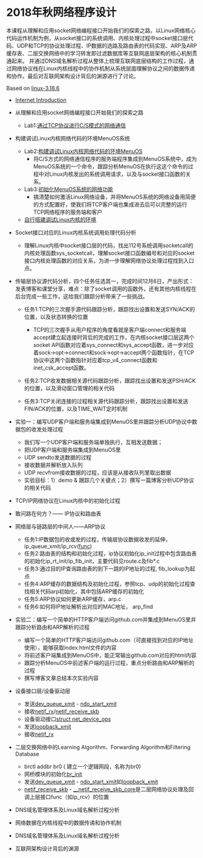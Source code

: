 # 2018年秋网络程序设计

本课程从理解和应用socket网络编程接口开始我们的探索之路，以Linux网络核心代码运作机制为例，从socket接口的系统调用、内核处理过程中socket接口层代码、UDP和TCP的协议处理过程、IP数据的选路及路由表的代码实现、ARP及ARP缓存表、二层交换网络中的学习转发即过滤数据库等互联网底层架构的核心机制贯通起来。
并通过DNS域名解析过程从整体上梳理互联网底层结构的工作过程，通过网络协议栈在Linux内核线程中的协作机制从系统层面理解协议之间的数据传递和协作。最后对互联网架构设计背后的渊源进行了讨论。

Based on [linux-3.18.6](http://codelab.shiyanlou.com/source/xref/linux-3.18.6/)

* [Internet Introduction](https://github.com/mengning/linuxnet/raw/master/pics/Introduction.pdf)
* 从理解和应用socket网络编程接口开始我们的探索之路	
  * Lab1:[通过TCP协议进行C/S模式的网络通信](https://www.shiyanlou.com/courses/1198)
* 构建调试Linux内核网络代码的环境MenuOS系统
  * Lab2:[构建调试Linux内核网络代码的环境MenuOS](https://www.shiyanlou.com/courses/1198)
     * 将C/S方式的网络通信程序的服务端程序集成到MenuOS系统中，成为MenuOS系统的一个命令，跟踪分析MenuOS在执行这这个命令的过程中对Linux内核发出的系统调用请求，以及与socket接口函数的关系。
  * Lab3:[初始化MenuOS系统的网络功能](https://www.shiyanlou.com/courses/1198)
     * 搞清楚如何激活Linux网络设备，并将MenuOS系统的网络设备用简便的方式配置好，使我们将TCP客户端也集成进去后可以完整的运行TCP网络程序的服务端和客户
  * [自行搭建调试Linux内核的环境](https://github.com/mengning/linuxnet/raw/master/pics/BuildAndRunLinuxSystem.pdf)

* Socket接口对应的Linux内核系统调用处理代码分析
  * 理解Linux内核中socket接口层的代码，找出112号系统调用socketcall的内核处理函数sys_socketcall，理解socket接口函数编号和对应的socket接口内核处理函数的对应关系，为进一步理解网络协议处理过程找到入口点。

* 传输层协议源代码分析，四个任务任选其一，完成时间12月6日，产出形式：发表博客和课堂分享，难点：除了socket调用的函数外，还有其他内核线程在后台完成一些工作，这给我们跟踪分析带来了一些挑战。
  * 任务1:TCP的三次握手源代码跟踪分析，跟踪找出设置和发送SYN/ACK的位置，以及状态转换的位置
    * TCP的三次握手从用户程序的角度看就是客户端connect和服务端accept建立起连接时背后的完成的工作，在内核socket接口层这两个socket API函数对应着sys_connect和sys_accept函数，进一步对应着sock->opt->connect和sock->opt->accept两个函数指针，在TCP协议中这两个函数指针对应着tcp_v4_connect函数和inet_csk_accept函数。
   
  * 任务2:TCP收发数据相关源代码跟踪分析，跟踪找出设置和发送PSH/ACK的位置，以及滑动窗口管理的相关代码
  * 任务3:TCP关闭连接的过程相关源代码跟踪分析，跟踪找出设置和发送FIN/ACK的位置，以及TIME_WAIT定时机制 

* 实验一：编写UDP客户端和服务端集成到MenuOS里并跟踪分析UDP协议中数据包的收发处理过程	
  * 我们写一个UDP客户端和服务端单独执行，互相发送数据；
  * 把UDP客户端和服务端集成到MenuOS里
  * UDP sendto发送数据的过程
  * 接收数据并解析放入队列
  * UDP recvfrom接收数据的过程，应该是从接收队列里取出数据
  * 实验目标：1）demo & 跟踪几个关键点；2）撰写一篇博客分析UDP协议的相关代码

* TCP/IP网络协议在Linux内核中的初始化过程

* 敢问路在何方？—— IP协议和路由表	
* 网络层与链路层的中间人——ARP协议	
   * 任务1:IP数据包的收或发的过程，传输层协议数据收发的延伸，ip_queue_xmit/ip_rcv([func](http://codelab.shiyanlou.com/source/xref/linux-3.18.6/net/core/dev.c#3747))
   * 任务2:路由表的结构和初始化过程，ip协议初始化ip_init过程中包含路由表的初始化ip_rt_init/ip_fib_init，主要代码见route.c及fib*.c
   * 任务3:通过目的IP查询路由表的到下一跳的IP地址的过程, fib_lookup为起点
   * 任务4:ARP缓存的数据结构及初始化过程，参照tcp、udp的初始化过程查找相关代码arp初始化，其中包括ARP缓存的初始化
   * 任务5:ARP协议如何更新ARP缓存，arp.c
   * 任务6:如何将IP地址解析出对应的MAC地址， arp_find
* 实验二：编写一个简单的HTTP客户端访问github.com并集成到MenuOS里并跟踪分析路由和ARP解析的过程
   * 编写一个简单的HTTP客户端访问github.com（可直接找到对应的IP地址使用），能够获取index.html文件的内容
   * 将前述客户端集成到MenuOS中，能正常输出github.com对应的html内容
   * 跟踪分析MenuOS中前述客户端的运行过程，重点分析路由和ARP解析的过程
   * 撰写博客文章总结本次实验内容
* 设备接口层/设备驱动层
   * 发送[dev_queue_xmit](http://codelab.shiyanlou.com/source/xref/linux-3.18.6/net/core/dev.c#3005) - [ndo_start_xmit](http://codelab.shiyanlou.com/source/xref/linux-3.18.6/include/linux/netdevice.h#1016)
   * 接收[netif_rx](http://codelab.shiyanlou.com/source/xref/linux-3.18.6/net/core/dev.c#3378)/[netif_receive_skb](http://codelab.shiyanlou.com/source/xref/linux-3.18.6/net/core/dev.c#3816)
   * 设备驱动接口[struct net_device_ops](http://codelab.shiyanlou.com/source/xref/linux-3.18.6/include/linux/netdevice.h#1011)
   * 发送[loopback_xmit](http://codelab.shiyanlou.com/source/xref/linux-3.18.6/drivers/net/loopback.c#71)
   * 接收[netif_rx](http://codelab.shiyanlou.com/source/xref/linux-3.18.6/net/core/dev.c#3378)
* 二层交换网络中的Learning Algorithm、Forwarding Algorithm和Filtering Database
   * brctl addbr br0 ( 建立一个逻辑网段，名称为br0)
   * 网桥模块的初始化[br_init](http://codelab.shiyanlou.com/source/xref/linux-3.18.6/net/bridge/br.c#146)
   * 发送[dev_queue_xmit](http://codelab.shiyanlou.com/source/xref/linux-3.18.6/net/core/dev.c#3005) - [ndo_start_xmit](http://codelab.shiyanlou.com/source/xref/linux-3.18.6/include/linux/netdevice.h#1016)如[loopback_xmit](http://codelab.shiyanlou.com/source/xref/linux-3.18.6/drivers/net/loopback.c#71)
   * [netif_receive_skb](http://codelab.shiyanlou.com/source/xref/linux-3.18.6/net/core/dev.c#3816) - [__netif_receive_skb_core](http://codelab.shiyanlou.com/source/xref/linux-3.18.6/net/core/dev.c#3620)是二层网络协议处理及回调上层接口func（如ip_rcv）的位置
* DNS域名管理体系及Linux域名解析过程分析	
* 网络数据在内核线程中的数据传递和协作机制	
* DNS域名管理体系及Linux域名解析过程分析	
* 互联网架构设计背后的渊源	
